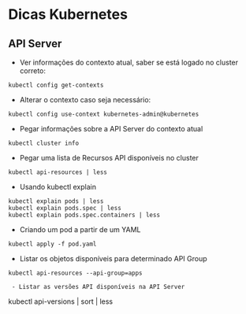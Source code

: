 # Dicas Kubernetes

## API Server

 - Ver informações do contexto atual, saber se está logado no cluster correto:
```
kubectl config get-contexts
```

 - Alterar o contexto caso seja necessário:
```
kubectl config use-context kubernetes-admin@kubernetes
```

 - Pegar informações sobre a API Server do contexto atual
```
kubectl cluster info
```

 - Pegar uma lista de Recursos API disponíveis no cluster
```
kubectl api-resources | less
```

 - Usando kubectl explain
```
kubectl explain pods | less
kubectl explain pods.spec | less
kubectl explain pods.spec.containers | less
```

 - Criando um pod a partir de um YAML
```
kubectl apply -f pod.yaml
```

 - Listar os objetos disponíveis para determinado API Group
 ```
 kubectl api-resources --api-group=apps

  - Listar as versões API disponíveis na API Server
  ```
  kubectl api-versions | sort | less
  ```